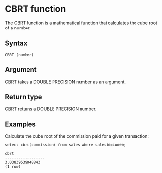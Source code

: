 # CBRT function<a name="r_CBRT"></a>

 The CBRT function is a mathematical function that calculates the cube root of a number\. 

## Syntax<a name="r_CBRT-synopsis"></a>

```
CBRT (number)
```

## Argument<a name="r_CBRT-argument"></a>

CBRT takes a DOUBLE PRECISION number as an argument\. 

## Return type<a name="r_CBRT-return-type"></a>

CBRT returns a DOUBLE PRECISION number\. 

## Examples<a name="r_CBRT-examples"></a>

Calculate the cube root of the commission paid for a given transaction: 

```
select cbrt(commission) from sales where salesid=10000;

cbrt
------------------
3.03839539048843
(1 row)
```